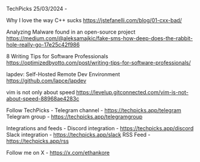 TechPicks 25/03/2024 -

Why I love the way C++ sucks
https://jstefanelli.com/blog/01-cxx-bad/

Analyzing Malware found in an open-source project
https://medium.com/@aleksamajkic/fake-sms-how-deep-does-the-rabbit-hole-really-go-17e25c42f986

8 Writing Tips for Software Professionals
https://optimizedbyotto.com/post/writing-tips-for-software-professionals/

lapdev: Self-Hosted Remote Dev Environment
https://github.com/lapce/lapdev

vim is not only about speed
https://levelup.gitconnected.com/vim-is-not-about-speed-88968ae4283c

Follow TechPicks -
Telegram channel - https://techpicks.app/telegram
Telegram group - https://techpicks.app/telegramgroup

Integrations and feeds -
Discord integration - https://techpicks.app/discord
Slack integration - https://techpicks.app/slack
RSS Feed - https://techpicks.app/rss

Follow me on X - https://x.com/ethankore